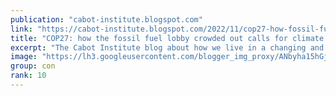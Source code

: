```yaml
---
publication: "cabot-institute.blogspot.com"
link: "https://cabot-institute.blogspot.com/2022/11/cop27-how-fossil-fuel-lobby-crowded-out.html"
title: "COP27: how the fossil fuel lobby crowded out calls for climate justice"
excerpt: "The Cabot Institute blog about how we live in a changing and uncertain  world. The University of Bristol's institute for environmental research."
image: "https://lh3.googleusercontent.com/blogger_img_proxy/ANbyha15hGjpSBs3AjZR2rFRDNL-7ZPxQYLJ9CDVtpMBoDEiWGkuxTS1VV0oCTU8s6fcCRy49JNWdUaqL23yA9LK6bT6rTztrUNLrrXJchB5aSPCWturI4yfo37Czd9z9-Y02of6Y0e3Ux7R2APrKU4IAwcpOCGGQR8pl0BRlpOaDc6JFZ-qECs5Pp0LuR6-wOkfv4PjSZgxlHOL_SAHZLWQXgTyQFzZjwxZfQ=w1200-h630-p-k-no-nu"
group: con
rank: 10
---
```

